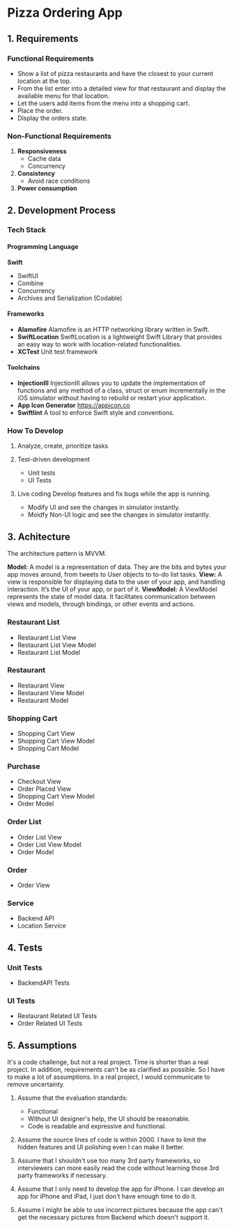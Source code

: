 # Pizza Ordering App

## 1. Requirements
### Functional Requirements
- Show a list of pizza restaurants and have the closest to your current location at the top.   
- From the list enter into a detailed view for that restaurant and display the available menu for that location.
- Let the users add items from the menu into a shopping cart.
- Place the order.
- Display the orders state.

### Non-Functional Requirements
1. **Responsiveness**
	- Cache data
	- Concurrency
2. **Consistency**
	- Avoid race conditions
3. **Power consumption**

## 2. Development Process
### Tech Stack
#### Programming Language
**Swift**
- SwiftUI
- Combine
- Concurrency
- Archives and Serialization (Codable)
#### Frameworks
- **Alamofire**
Alamofire is an HTTP networking library written in Swift.
- **SwiftLocation**
SwiftLocation is a lightweight Swift Library that provides an easy way to work with location-related functionalities. 
- **XCTest**
Unit test framework

#### Toolchains
- **InjectionIII**
InjectionIII allows you to update the implementation of functions and any method of a class, struct or enum incrementally in the iOS simulator without having to rebuild or restart your application.
- **App Icon Generator**
https://appicon.co
- **Swiftlint**
A tool to enforce Swift style and conventions.

### How To Develop
1. Analyze, create, prioritize tasks

2. Test-driven development
   - Unit tests
   - UI Tests

3. Live coding
   Develop features and fix bugs while the app is running.

   - Modify UI and see the changes in simulator instantly.
   - Moidfy Non-UI logic and see the changes in simulator instantly.

## 3. Achitecture
The architecture pattern is MVVM.

**Model:** A model is a representation of data. They are the bits and bytes your app moves around, from tweets to User objects to to-do list tasks.
**View:** A view is responsible for displaying data to the user of your app, and handling interaction. It’s the UI of your app, or part of it.
**ViewModel:** A ViewModel represents the state of model data. It facilitates communication between views and models, through bindings, or other events and actions.

### Restaurant List
   - Restaurant List View
   - Restaurant List View Model
   - Restaurant List Model

### Restaurant
   - Restaurant View
   - Restaurant View Model
   - Restaurant Model

### Shopping Cart
   - Shopping Cart View
   - Shopping Cart View Model
   - Shopping Cart Model

### Purchase
   - Checkout View
   - Order Placed View
   - Shopping Cart View Model
   - Order Model

### Order List
   - Order List View 
   - Order List View Model
   - Order Model

### Order
   - Order View

### Service 
   - Backend API
   - Location Service

## 4. Tests
### Unit Tests
   - BackendAPI Tests
### UI Tests
   - Restaurant Related UI Tests
   - Order Related UI Tests

## 5. Assumptions
It's a code challenge, but not a real project. Time is shorter than a real project. In addition, requirements can't be as clarified as possible. So I have to make a lot of assumptions. In a real project, I would communicate to remove uncertainty.

1. Assume that the evaluation standards:
  	- Functional
  	- Without UI designer's help, the UI should be reasonable.
  	- Code is readable and expressive and functional.

2. Assume the source lines of code is within 2000. I have to limit the hidden features and UI polishing even I can make it better.

3. Assume that I shouldn't use too many 3rd party frameworks, so interviewers can more easily read the code without learning those 3rd party frameworks if necessary. 

4. Assume that I only need to develop the app for iPhone. I can develop an app for iPhone and iPad, I just don't have enough time to do it.

5. Assume I might be able to use incorrect pictures because the app can't get the necessary pictures from Backend which doesn't support it.
